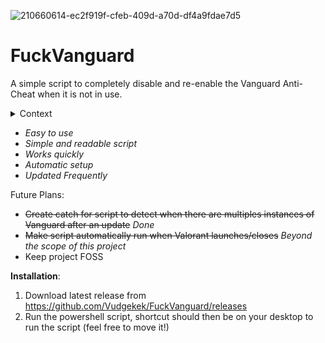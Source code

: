 ![210660614-ec2f919f-cfeb-409d-a70d-df4a9fdae7d5](https://github.com/Vudgekek/FuckVanguard/assets/70611009/d93fd5ab-c7de-44b5-a1aa-6684668730d5)
# FuckVanguard
A simple script to completely disable and re-enable the Vanguard Anti-Cheat when it is not in use.
<details> 
  <summary>Context </summary>
   This is a revamp of an old project I had been working on: "VanguardToggler".

   Learn more about why I chose to create this script:

   - https://www.engadget.com/valorant-vanguard-riot-games-security-interview-video-170025435.html
   - https://www.youtube.com/watch?v=_dOCtaBObg4
</details>

- *Easy to use*
- *Simple and readable script*
- *Works quickly*
- *Automatic setup*
- *Updated Frequently*

Future Plans:
- ~~Create catch for script to detect when there are multiples instances of Vanguard after an update~~ *Done*
- ~~Make script automatically run when Valorant launches/closes~~ *Beyond the scope of this project*
- Keep project FOSS

**Installation**:

1. Download latest release from https://github.com/Vudgekek/FuckVanguard/releases
2. Run the powershell script, shortcut should then be on your desktop to run the script (feel free to move it!)
